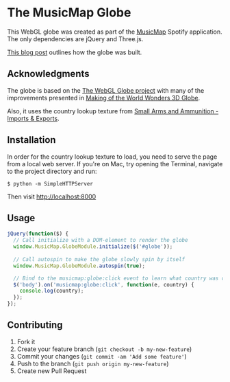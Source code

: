 # The MusicMap Globe

This WebGL globe was created as part of the [MusicMap](http://www.getmusicmap.com)
Spotify application. The only dependencies are jQuery and Three.js.

[This blog post]() outlines how the globe was built.

## Acknowledgments

The globe is based on the 
[The WebGL Globe project](http://www.chromeexperiments.com/globe) 
with many of the improvements presented in 
[Making of the World Wonders 3D Globe](http://www.html5rocks.com/en/tutorials/webgl/globe/).

Also, it uses the country lookup texture from
[Small Arms and Ammunition - Imports & Exports](http://workshop.chromeexperiments.com/projects/armsglobe).

## Installation

In order for the country lookup texture to load, you need to serve the page from a local web server. If you're on Mac, try opening the Terminal, navigate to the project directory and run:

```
$ python -m SimpleHTTPServer
```

Then visit [http://localhost:8000](http://localhost:8000)

## Usage

```javascript
jQuery(function($) {
  // Call initialize with a DOM-element to render the globe
  window.MusicMap.GlobeModule.initialize($('#globe'));
  
  // Call autospin to make the globe slowly spin by itself
  window.MusicMap.GlobeModule.autospin(true);

  // Bind to the musicmap:globe:click event to learn what country was clicked
  $('body').on('musicmap:globe:click', function(e, country) {
    console.log(country);
  });
});
```

## Contributing

1. Fork it
2. Create your feature branch (`git checkout -b my-new-feature`)
3. Commit your changes (`git commit -am 'Add some feature'`)
4. Push to the branch (`git push origin my-new-feature`)
5. Create new Pull Request
